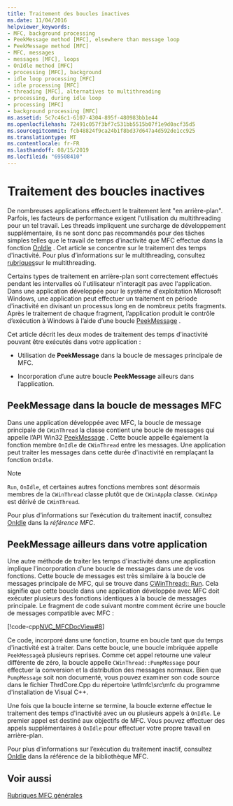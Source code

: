 ```yaml
---
title: Traitement des boucles inactives
ms.date: 11/04/2016
helpviewer_keywords:
- MFC, background processing
- PeekMessage method [MFC], elsewhere than message loop
- PeekMessage method [MFC]
- MFC, messages
- messages [MFC], loops
- OnIdle method [MFC]
- processing [MFC], background
- idle loop processing [MFC]
- idle processing [MFC]
- threading [MFC], alternatives to multithreading
- processing, during idle loop
- processing [MFC]
- background processing [MFC]
ms.assetid: 5c7c46c1-6107-4304-895f-480983bb1e44
ms.openlocfilehash: 72491c057f3bf7c531bb5515b07f1e9d0acf35d5
ms.sourcegitcommit: fcb48824f9ca24b1f8bd37d647a4d592de1cc925
ms.translationtype: MT
ms.contentlocale: fr-FR
ms.lasthandoff: 08/15/2019
ms.locfileid: "69508410"
---
```

# <a name="idle-loop-processing"></a>Traitement des boucles inactives

De nombreuses applications effectuent le traitement lent "en arrière-plan". Parfois, les facteurs de performance exigent l'utilisation du multithreading pour un tel travail. Les threads impliquent une surcharge de développement supplémentaire, ils ne sont donc pas recommandés pour des tâches simples telles que le travail de temps d’inactivité que MFC effectue dans la fonction [OnIdle](../mfc/reference/cwinthread-class.md#onidle) . Cet article se concentre sur le traitement des temps d'inactivité. Pour plus d’informations sur le multithreading, consultez [rubriques](../parallel/multithreading-support-for-older-code-visual-cpp.md)sur le multithreading.

Certains types de traitement en arrière-plan sont correctement effectués pendant les intervalles où l'utilisateur n'interagit pas avec l'application. Dans une application développée pour le système d'exploitation Microsoft Windows, une application peut effectuer un traitement en période d'inactivité en divisant un processus long en de nombreux petits fragments. Après le traitement de chaque fragment, l’application produit le contrôle d’exécution à Windows à l’aide d’une boucle [PeekMessage](/windows/win32/api/winuser/nf-winuser-peekmessagew) .

Cet article décrit les deux modes de traitement des temps d'inactivité pouvant être exécutés dans votre application :

- Utilisation de **PeekMessage** dans la boucle de messages principale de MFC.

- Incorporation d’une autre boucle **PeekMessage** ailleurs dans l’application.

##  <a name="_core_peekmessage_in_the_mfc_message_loop"></a>PeekMessage dans la boucle de messages MFC

Dans une application développée avec MFC, la boucle de message principale de `CWinThread` la classe contient une boucle de messages qui appelle l’API Win32 [PeekMessage](/windows/win32/api/winuser/nf-winuser-peekmessagew) . Cette boucle appelle également la fonction membre `OnIdle` de `CWinThread` entre les messages. Une application peut traiter les messages dans cette durée d'inactivité en remplaçant la fonction `OnIdle`.

> [!NOTE]
>  `Run`, `OnIdle`, et certaines autres fonctions membres sont désormais membres de la `CWinThread` classe plutôt que de `CWinApp`la classe. `CWinApp` est dérivé de `CWinThread`.

Pour plus d’informations sur l’exécution du traitement inactif, consultez [OnIdle](../mfc/reference/cwinthread-class.md#onidle) dans la *référence MFC*.

##  <a name="_core_peekmessage_elsewhere_in_your_application"></a>PeekMessage ailleurs dans votre application

Une autre méthode de traiter les temps d'inactivité dans une application implique l'incorporation d'une boucle de messages dans une de vos fonctions. Cette boucle de messages est très similaire à la boucle de messages principale de MFC, qui se trouve dans [CWinThread:: Run](../mfc/reference/cwinthread-class.md#run). Cela signifie que cette boucle dans une application développée avec MFC doit exécuter plusieurs des fonctions identiques à la boucle de messages principale. Le fragment de code suivant montre comment écrire une boucle de messages compatible avec MFC :

[!code-cpp[NVC_MFCDocView#8](../mfc/codesnippet/cpp/idle-loop-processing_1.cpp)]

Ce code, incorporé dans une fonction, tourne en boucle tant que du temps d'inactivité est à traiter. Dans cette boucle, une boucle imbriquée appelle `PeekMessage`à plusieurs reprises. Comme cet appel retourne une valeur différente de zéro, la boucle appelle `CWinThread::PumpMessage` pour effectuer la conversion et la distribution des messages normaux. Bien que `PumpMessage` soit non documenté, vous pouvez examiner son code source dans le fichier ThrdCore.Cpp du répertoire \atlmfc\src\mfc du programme d'installation de Visual C++.

Une fois que la boucle interne se termine, la boucle externe effectue le traitement des temps d'inactivité avec un ou plusieurs appels à `OnIdle`. Le premier appel est destiné aux objectifs de MFC. Vous pouvez effectuer des appels supplémentaires à `OnIdle` pour effectuer votre propre travail en arrière-plan.

Pour plus d’informations sur l’exécution du traitement inactif, consultez [OnIdle](../mfc/reference/cwinthread-class.md#onidle) dans la référence de la bibliothèque MFC.

## <a name="see-also"></a>Voir aussi

[Rubriques MFC générales](../mfc/general-mfc-topics.md)
